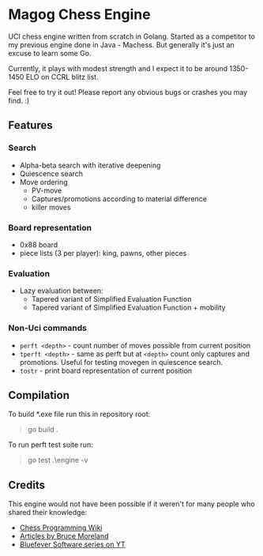 # Magog Chess Engine

UCI chess engine written from scratch in Golang. Started as a competitor to my previous engine done in Java - Machess.
But generally it's just an excuse to learn some Go. 

Currently, it plays with modest strength and I expect it to be around 1350-1450 ELO on CCRL blitz list.

Feel free to try it out! Please report any obvious bugs or crashes you may find. :)

## Features

### Search
* Alpha-beta search with iterative deepening
* Quiescence search
* Move ordering
  * PV-move
  * Captures/promotions according to material difference
  * killer moves

### Board representation
* 0x88 board
* piece lists (3 per player): king, pawns, other pieces

### Evaluation
* Lazy evaluation between:
  * Tapered variant of Simplified Evaluation Function
  * Tapered variant of Simplified Evaluation Function + mobility

### Non-Uci commands
* `perft <depth>` - count number of moves possible from current position
* `tperft <depth>` - same as perft but at `<depth>` count only captures and promotions. Useful for testing movegen in quiescence search.
* `tostr` - print board representation of current position

## Compilation
To build *.exe file run this in repository root: 
>go build .

To run perft test suite run:
>go test .\engine -v

## Credits
This engine would not have been possible if it weren't for many people who shared their knowledge:
* [Chess Programming Wiki](https://www.chessprogramming.org/)
* [Articles by Bruce Moreland](https://web.archive.org/web/20070811182741/http://www.seanet.com/~brucemo/topics/topics.htm)
* [Bluefever Software series on YT](https://www.youtube.com/watch?v=bGAfaepBco4&list=PLZ1QII7yudbc-Ky058TEaOstZHVbT-2hg)